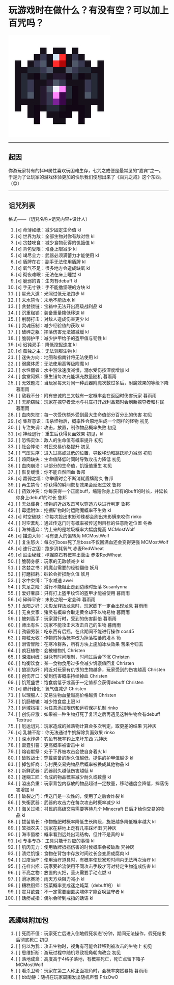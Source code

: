 # 玩游戏时在做什么？有没有空？可以加上百咒吗？

![ring.png](img%2Fring.png)

---

## 起因
你游玩家特有的抖M属性喜欢玩困难生存，七咒之戒便是最常见的“嘉宾”之一。  
于是为了让玩家的游戏体验更加的快乐我们便想出来了《百咒之戒》这个东西。（😋）

---

## 诅咒列表
格式——（诅咒名称+诅咒内容+设计人）
1. [x] 命薄如纸：减少固定生命值 kl 
2. [x] 世界为敌：全部生物对你有敌对性 kl 
3. [x] 贪婪吃食：减少食物获得的饥饿值 kl 
4. [x] 背包受限：堆叠上限减少 kl 
5. [x] 竭尽全力：武器必须满蓄力才能使用 kl
6. [x] 盾牌在右：副手无法使用盾牌 kl
7. [x] 氧气不足：很多地方会造成缺氧 kl
8. [x] 彻夜难眠：无法在床上睡觉 kl 
9. [x] 脆弱的胃：生肉有debuff kl
10. [x] 手无寸铁：手不能撸坚硬的方块 kl
11. [ ] 星光大道：光照过低无法跑步 kl
12. [ ] 末水禁令：末地不能放水 kl
13. [ ] 贪婪锁链：宝箱中无法开出高级战利品 kl
14. [ ] 沉重枷锁：装备重量降低移速 kl
15. [ ] 削弱打击：对敌人造成伤害更少 kl
16. [ ] 灵魂压制：减少经验值的获取 kl
17. [ ] 破碎之躯：摔落伤害无法被减缓 kl
18. [ ] 脆弱护甲：减少护甲给予的盔甲值与韧性 kl
19. [x] 迟钝双手：降低挖掘速度 kl
20. [x] 孤独之主：无法驯服生物 kl
21. [ ] 迷失方向：地图和指南针将无法使用 kl
22. [ ] 弱魔体质：无法使用高等级附魔 kl
23. [ ] 水性弱者：水中游泳速度减慢，溺水受伤按深度增加 kl
24. [ ] 食堂阿姨：重生锚每次充能填充数量随机 暮雨雨
25. [ ] 无效题海：当玩家每天对同一种武器附魔次数过多后，附魔效果的等级下降 暮雨雨
26. [ ] 敌我不分：附有忠诚的三叉戟有一定概率会在返回时伤害玩家 暮雨雨
27. [ ] 无能窃贼：玩家在掠夺者营地与村庄打开战利品箱时会刷新掠夺者和村民 暮雨雨
28. [ ] 血肉失控：每一次受伤额外受到最大生命值部分百分比的伤害 初见
29. [x] 集群意识：击杀怪物后，概率性会原地生成一个同样的怪物 初见
30. [ ] 专注失调：攻击，放置，制作物品概率失败 初见
31. [x] 神经退行：重生后获得负面效果 初见，kl
32. [ ] 恐怖实体：敌人的生命值有概率提升 初见
33. [ ] 社会悖论：村民交易价格提升 初见
34. [ ] 气压失序：进入过高或过低的位置，导致移动和跳跃能力减弱 初见
35. [ ] 趋同缺失：生命值降低时同时导致攻击力降低 初见
36. [ ] 血肉崩溃：以部分的生命值，饥饿值重生 初见
37. [ ] 恢复缓慢：你不能自然回血 鲁邦
38. [x] 羸弱之墙：你举盾时会不断消耗盾牌耐久 鲁邦
39. [ ] 再生禁令：你获得的瞬间恢复效果会延迟生效 鲁邦
40. [ ] 药效冲突：你每获得一个正面buff，缩短你身上已有的buff的时长，并延长你身上debuff的时长 鲁邦
41. [ ] 无处藏身：怪物的近战攻击可以穿透方块进行判定 鲁邦
42. [ ] 霉运附体：挖掘矿物时时运附魔概率不生效 kl
43. [x] 时空破缺：你每次投出末影珍珠都会刷出末影螨来咬你 rinko
44. [ ] 时空紊乱：通过传送门时有概率被传送到目标的任意附近位置 冬香
45. [ ] 海神遗弃：钓上来的是垃圾概率大幅度提高 MCMostWolf
46. [x] 描边大师：弓有更大的偏转角 MCMostWolf
47. [ ] 复生怒火：每次打boss死了后boss不仅回满血还会变得更强 MCMostWolf
48. [x] 速行之困：跑步消耗氧气 赤麦RedWheat
49. [x] 蛀虫秘藏：挖掘原石有概率出蠹虫 赤麦RedWheat
50. [ ] 脆弱身躯：玩家的无敌帧减少 kl
51. [ ] 贪婪之书：附魔台需要的经验翻倍 妖月
52. [ ] 打磨损耗：砂轮会折损耐久值 妖月
53. [ ] 水中束缚：下水减速 awei
54. [ ] 失足之险：潜行不能阻止走到边缘时坠落 Susanlynna
55. [ ] 爱好奢靡：只有打上盔甲纹饰的盔甲才能被使用 暮雨雨
56. [x] 碎碎平安：末影之眼一定会碎 暮雨雨
57. [ ] 龙阳之好：末影龙释放龙息时，玩家脚下一定会出现龙息 暮雨雨
58. [ ] 无良卖家：猪灵有概率会取走黄金却不以物易物 暮雨雨
59. [ ] 被刺高手：玩家潜行时，受到的伤害翻倍 暮雨雨
60. [ ] 师出有名：玩家不能攻击未攻击自己的生物 暮雨雨
61. [ ] 劲霸男装：吃东西有后摇，在此期间不能进行操作 cos45
62. [ ] 颗粒无收：作物的掉落概率改为掉落枯萎的灌木 筍
63. [ ] 滑雪冒险：在寒冷群系，所有方块上施加冰块效果 苦来兮归去
64. [ ] 疯狂植物：会被植物扎 Christen
65. [ ] 深海纠缠：游泳有时间限制，时间过后会下沉 Christen
66. [ ] 均衡饮食：某一食物食用过多会减少饥饿值回复 Christen
67. [ ] 狼狈为奸：附近对玩家有仇恨的生物越多，玩家受到的伤害越高 Christen
68. [ ] 创伤开口：受到伤害概率持续掉血 Christen
69. [ ] 饥荒盛世：饱食度低于或高于一定值都会获得debuff Christen
70. [x] 肺纤维化：氧气值减少 Christen
71. [ ] 以理服人：交易生物血量越高价格越贵 Christen
72. [ ] 饥肠辘辘：减少饱食度上限 kl
73. [ ] 远域挡招：为任意添加限伤和远程保护机制 rinko
74. [ ] 创伤应激：如果被一种生物打死了复活之后再遇见这种生物会有debuff Textrue
75. [ ] 厄运诅咒：玩家造成的掉落物计算会多次判定，取更差的结果 咒神灰
76. [x] 乳糖不耐：你无法通过牛奶解除负面效果 rinko
77. [ ] 深水炸弹：钓鱼有概率钓上来坏东西 咒神灰
78. [ ] 雷霆引誓：更高概率被雷击中 kl
79. [ ] 熔岩献祭：处于下界被攻击会使自身着火 kl
80. [ ] 破败战士：穿戴装备的耐久值越低，提供的护甲值越少 kl
81. [ ] 掉包奸商：与村民交易完物品后概率被换成其他物品 kl
82. [ ] 新鲜武器：武器耐久越低伤害越低 kl
83. [ ] 迷糊工匠：合成的物品概率减少耐久或数量 kl
84. [ ] 溢出负重：玩家背包内存放的物品超过一定数量，移动速度会降低，摔落伤害增加 kl
85. [ ] 破裂之门：传送门是一次性的，使用了之后会炸裂 kl
86. [ ] 失衡武器：武器的攻击力在每次攻击时概率减少 kl
87. [ ] 海关过境：村民的高级交易需要等待几个 Minecraft 日后才给你交易的物品 kl
88. [ ] 拔苗助长：作物施肥时概率降低生长阶段，施肥越多降低概率越大 kl
89. [ ] 笨拙农夫：玩家在耕地上走有几率踩坏田 咒神灰
90. [ ] 海市蜃楼：概率看到远处出现结构，但并不是真的 kl
91. [x] 专事专办：工具只能干对应的事情 kl
92. [ ] 肌肉无力：使用盾牌抵挡伤害的时候概率会被破盾 咒神灰
93. [ ] 溃烂饥饿：食物在背包中存放时间过长会变质成腐肉 kl
94. [ ] 过度治疗：使用治疗道具时，有概率使玩家短时间内无法再次治疗 kl
95. [ ] 花样出招：玩家要轮流使用不同攻击手段才可对特定生物造成伤害 kl
96. [ ] 不亮之物：放置的火把，营火需要手动点燃 kl
97. [ ] 滑冰赛场：雨天方块阻力减小 kl
98. [ ] 糟糕厨师：饭菜概率变成迷之炖菜（debuff的） kl
99. [ ] 震耳欲聋：不一定需要幽匿尖啸体才能召唤监守者 kl
100. [ ] 话痨戒指：偶尔会听到戒指的话语 kl
---

## 恶趣味附加包
1. [ ] 死而不僵：玩家死亡后进入倒地假死状态1分钟，期间无法操作，假死结束后彻底死亡 初见
2. [ ] 何以为我：攻击生物时，视角有可能会转移到被攻击的生物上 初见
3. [ ] 思维折断：游玩过程中随机导致视角朝向改变 初见
4. [ ] 落地成盒：高度高于4格子落地，有概率死亡，死亡点留下箱子 MCMostWolf
5. [ ] 看杀卫玠：玩家在第三人称正面视角时，会概率突然暴毙 暮雨雨
6. [ ] bb动静：随机在玩家周围发出随机声音 PrizOwO